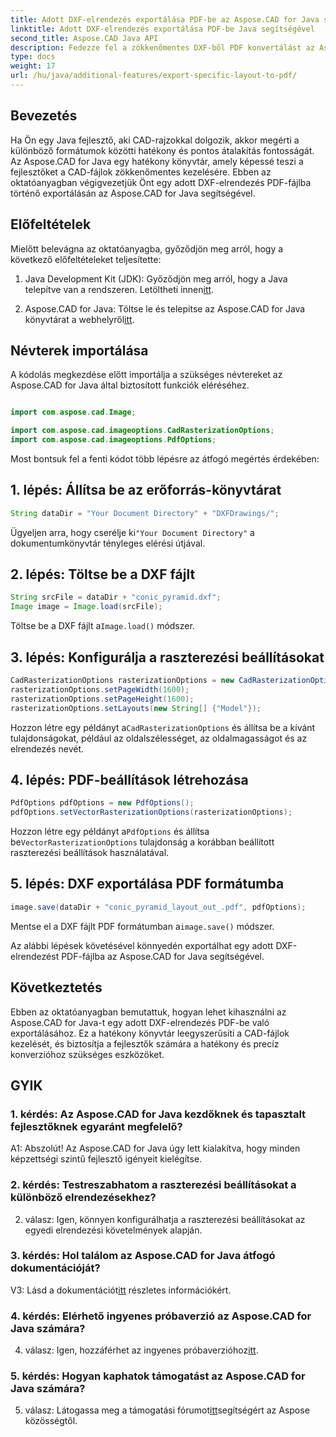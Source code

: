 ```yaml
---
title: Adott DXF-elrendezés exportálása PDF-be az Aspose.CAD for Java segítségével
linktitle: Adott DXF-elrendezés exportálása PDF-be Java segítségével
second_title: Aspose.CAD Java API
description: Fedezze fel a zökkenőmentes DXF-ből PDF konvertálást az Aspose.CAD for Java segítségével. Könnyedén, precízen exportálhat konkrét elrendezéseket.
type: docs
weight: 17
url: /hu/java/additional-features/export-specific-layout-to-pdf/
---
```

## Bevezetés

Ha Ön egy Java fejlesztő, aki CAD-rajzokkal dolgozik, akkor megérti a különböző formátumok közötti hatékony és pontos átalakítás fontosságát. Az Aspose.CAD for Java egy hatékony könyvtár, amely képessé teszi a fejlesztőket a CAD-fájlok zökkenőmentes kezelésére. Ebben az oktatóanyagban végigvezetjük Önt egy adott DXF-elrendezés PDF-fájlba történő exportálásán az Aspose.CAD for Java segítségével.

## Előfeltételek

Mielőtt belevágna az oktatóanyagba, győződjön meg arról, hogy a következő előfeltételeket teljesítette:

1. Java Development Kit (JDK): Győződjön meg arról, hogy a Java telepítve van a rendszeren. Letöltheti innen[itt](https://www.oracle.com/java/technologies/javase-downloads.html).

2.  Aspose.CAD for Java: Töltse le és telepítse az Aspose.CAD for Java könyvtárat a webhelyről[itt](https://releases.aspose.com/cad/java/).

## Névterek importálása

A kódolás megkezdése előtt importálja a szükséges névtereket az Aspose.CAD for Java által biztosított funkciók eléréséhez.

```java

import com.aspose.cad.Image;

import com.aspose.cad.imageoptions.CadRasterizationOptions;
import com.aspose.cad.imageoptions.PdfOptions;
```

Most bontsuk fel a fenti kódot több lépésre az átfogó megértés érdekében:

## 1. lépés: Állítsa be az erőforrás-könyvtárat

```java
String dataDir = "Your Document Directory" + "DXFDrawings/";
```

 Ügyeljen arra, hogy cserélje ki`"Your Document Directory"` a dokumentumkönyvtár tényleges elérési útjával.

## 2. lépés: Töltse be a DXF fájlt

```java
String srcFile = dataDir + "conic_pyramid.dxf";
Image image = Image.load(srcFile); 
```

 Töltse be a DXF fájlt a`Image.load()` módszer.

## 3. lépés: Konfigurálja a raszterezési beállításokat

```java
CadRasterizationOptions rasterizationOptions = new CadRasterizationOptions();
rasterizationOptions.setPageWidth(1600);
rasterizationOptions.setPageHeight(1600);   
rasterizationOptions.setLayouts(new String[] {"Model"});
```

 Hozzon létre egy példányt a`CadRasterizationOptions` és állítsa be a kívánt tulajdonságokat, például az oldalszélességet, az oldalmagasságot és az elrendezés nevét.

## 4. lépés: PDF-beállítások létrehozása

```java
PdfOptions pdfOptions = new PdfOptions();
pdfOptions.setVectorRasterizationOptions(rasterizationOptions);
```

 Hozzon létre egy példányt a`PdfOptions` és állítsa be`VectorRasterizationOptions` tulajdonság a korábban beállított raszterezési beállítások használatával.

## 5. lépés: DXF exportálása PDF formátumba

```java
image.save(dataDir + "conic_pyramid_layout_out_.pdf", pdfOptions);
```

 Mentse el a DXF fájlt PDF formátumban a`image.save()` módszer.

Az alábbi lépések követésével könnyedén exportálhat egy adott DXF-elrendezést PDF-fájlba az Aspose.CAD for Java segítségével.

## Következtetés

Ebben az oktatóanyagban bemutattuk, hogyan lehet kihasználni az Aspose.CAD for Java-t egy adott DXF-elrendezés PDF-be való exportálásához. Ez a hatékony könyvtár leegyszerűsíti a CAD-fájlok kezelését, és biztosítja a fejlesztők számára a hatékony és precíz konverzióhoz szükséges eszközöket.

## GYIK

### 1. kérdés: Az Aspose.CAD for Java kezdőknek és tapasztalt fejlesztőknek egyaránt megfelelő?

A1: Abszolút! Az Aspose.CAD for Java úgy lett kialakítva, hogy minden képzettségi szintű fejlesztő igényeit kielégítse.

### 2. kérdés: Testreszabhatom a raszterezési beállításokat a különböző elrendezésekhez?

2. válasz: Igen, könnyen konfigurálhatja a raszterezési beállításokat az egyedi elrendezési követelmények alapján.

### 3. kérdés: Hol találom az Aspose.CAD for Java átfogó dokumentációját?

 V3: Lásd a dokumentációt[itt](https://reference.aspose.com/cad/java/) részletes információkért.

### 4. kérdés: Elérhető ingyenes próbaverzió az Aspose.CAD for Java számára?

 4. válasz: Igen, hozzáférhet az ingyenes próbaverzióhoz[itt](https://releases.aspose.com/).

### 5. kérdés: Hogyan kaphatok támogatást az Aspose.CAD for Java számára?

 5. válasz: Látogassa meg a támogatási fórumot[itt](https://forum.aspose.com/c/cad/19)segítségért az Aspose közösségtől.